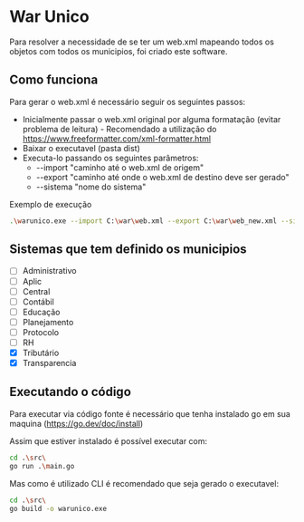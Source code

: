 # War Unico

Para resolver a necessidade de se ter um web.xml mapeando todos os objetos com todos os municipios, foi criado este software.

## Como funciona

Para gerar o web.xml é necessário seguir os seguintes passos:

- Inicialmente passar o web.xml original por alguma formatação (evitar problema de leitura) - Recomendado a utilização do https://www.freeformatter.com/xml-formatter.html
- Baixar o executavel (pasta dist)
- Executa-lo passando os seguintes parâmetros:
  - --import "caminho até o web.xml de origem"
  - --export "caminho até onde o web.xml de destino deve ser gerado"
  - --sistema "nome do sistema"

Exemplo de execução

```sh
.\warunico.exe --import C:\war\web.xml --export C:\war\web_new.xml --sistema transparencia
```

## Sistemas que tem definido os municipios

- [ ] Administrativo
- [ ] Aplic
- [ ] Central
- [ ] Contábil
- [ ] Educação
- [ ] Planejamento
- [ ] Protocolo
- [ ] RH
- [x] Tributário
- [x] Transparencia

## Executando o código

Para executar via código fonte é necessário que tenha instalado go em sua maquina (https://go.dev/doc/install)

Assim que estiver instalado é possível executar com:

```sh
cd .\src\
go run .\main.go
```

Mas como é utilizado CLI é recomendado que seja gerado o executavel:

```sh
cd .\src\
go build -o warunico.exe
```